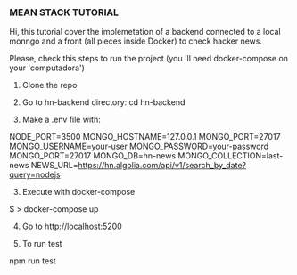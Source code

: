 ### MEAN STACK TUTORIAL

Hi, this tutorial cover the implemetation of a backend connected to a local monngo and a front (all pieces inside Docker) to check hacker news. 

Please, check this steps to run the project (you 'll need docker-compose on your 'computadora')

1. Clone the repo

2. Go to hn-backend directory:
cd hn-backend

3. Make a .env file with:

NODE_PORT=3500
MONGO_HOSTNAME=127.0.0.1
MONGO_PORT=27017
MONGO_USERNAME=your-user
MONGO_PASSWORD=your-password
MONGO_PORT=27017
MONGO_DB=hn-news
MONGO_COLLECTION=last-news
NEWS_URL=https://hn.algolia.com/api/v1/search_by_date?query=nodejs

3. Execute with docker-compose

$ > docker-compose up

4. Go to http://localhost:5200

5. To run test

npm run test

